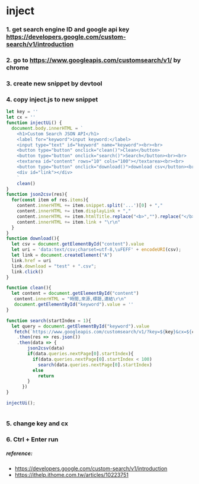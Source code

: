 # inject

### 1. get search engine ID and google api key https://developers.google.com/custom-search/v1/introduction
### 2. go to https://www.googleapis.com/customsearch/v1/ by chrome
### 3. create new snippet by devtool
### 4. copy inject.js to new snippet
```JavaScript
let key = ''
let cx = ''
function injectUi() {
  document.body.innerHTML = `
    <h1>Custom Search JSON API</h1>
    <label for="keyword">input keyword:</label>
    <input type="text" id="keyword" name="keyword"><br><br>
    <button type="button" onclick="clean()">Clean</button>
    <button type="button" onclick="search()">Search</button><br><br> 
    <textarea id="content" rows="10" cols="100"></textarea><br><br>
    <button type="button" onclick="download()">download csv</button><br><br>
    <div id="link"></div>
    `
    clean()
}
function json2csv(res){
  for(const item of res.items){
    content.innerHTML += item.snippet.split('...')[0] + ","
    content.innerHTML += item.displayLink + ","
    content.innerHTML += item.htmlTitle.replace("<b>","").replace("</b>","") + ","
    content.innerHTML += item.link + "\r\n"
  }
}
function download(){
  let csv = document.getElementById("content").value
  let uri = 'data:text/csv;charset=utf-8,\uFEFF' + encodeURI(csv);
  let link = document.createElement("A")
  link.href = uri
  link.download = "test" + ".csv";
  link.click()
}

function clean(){
  let content = document.getElementById("content")
   content.innerHTML = "時間,來源,標題,連結\r\n"
   document.getElementById("keyword").value = ''
}

function search(startIndex = 1){
  let query = document.getElementById("keyword").value
   fetch(`https://www.googleapis.com/customsearch/v1/?key=${key}&cx=${cx}&q=${query}&start=${startIndex}&sort=date`)
    .then(res => res.json())
    .then(data => {
        json2csv(data)
        if(data.queries.nextPage[0].startIndex){
          if(data.queries.nextPage[0].startIndex < 100)
            search(data.queries.nextPage[0].startIndex)
          else
            return  
        }
      })
}

injectUi();



```
### 5. change key and cx
### 6. Ctrl + Enter run




##### reference:
  * https://developers.google.com/custom-search/v1/introduction
  * https://ithelp.ithome.com.tw/articles/10223751
